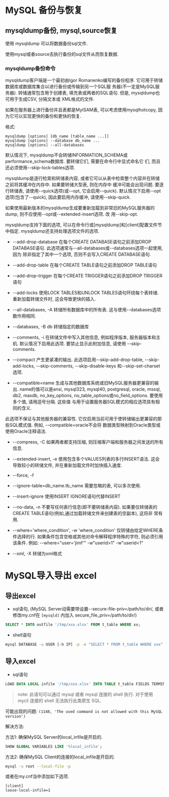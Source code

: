 # MySQL 备份与恢复

## mysqldump备份, mysql,source恢复

使用 mysqldump 可以将数据备份sql文件. 

使用mysql或者source去执行备份的sql文件从而恢复数据.

### mysqldump备份命令

mysqldump客户端是一个最初由Igor Romanenko编写的备份程序. 它可用于转储数据库或数据库集合以进行备份或传输到另一个SQL服
务器(不一定是MySQL服务器). 转储通常包含用于创建表, 填充表或两者的SQL语句. 但是, mysqldump也可用于生成CSV, 分隔文本或
XML格式的文件.

如果在服务器上进行备份并且表都是MyISAM表, 可以考虑使用mysqlhotcopy, 因为它可以实现更快的备份和更快的恢复.

格式:
```
mysqldump [options] [db_name [table_name ...]]
mysqldump [options] --database db_name ...
mysqldump [options] --all-databases
```

默认情况下, mysqldump不会转储INFORMATION_SCHEMA或performance_schema数据库. 要转储它们, 需要在命令行中显式命名它
们, 而且还必须使用--skip-lock-tables选项.

mysqldump是逐行检索和转储表内容, 或者它可以从表中检索整个内容并在转储之前将其缓冲在内存中. 如果要转储大型表, 则在内存中
缓冲可能会出现问题. 要逐行转储表, 请使用--quick选项(或--opt, 它会启用--quick). 默认情况下启用--opt选项(包含了--quick), 
因此要启用内存缓冲, 请使用--skip-quick. 

如果使用最新版本的mysqldump生成要重新加载到非常旧的MySQL服务器的dump, 则不应使用--opt或--extended-insert选项. 改
用--skip-opt.

mysqldump支持下面的选项, 可以在命令行或\[mysqldump]和\[client]配置文件节中指定. mysqldump还支持处理选项文件的选项.

- --add-drop-database
在每个CREATE DATABASE语句之前添加DROP DATABASE语句. 此选项通常与--all-databases或--databases选项一起使用, 因为
除非指定了其中一个选项, 否则不会写入CREATE DATABASE语句.

- --add-drop-table
在每个CREATE TABLE语句之前添加DROP TABLE语句

- --add-drop-trigger
在每个CREATE TRIGGER语句之前添加DROP TRIGGER语句

- --add-locks
使用LOCK TABLES和UNLOCK TABLES语句环绕每个表转储. 重新加载转储文件时, 这会导致更快的插入.

- --all-databases, -A
转储所有数据库中的所有表. 这与使用--databases选项数作用相同.

- --databases, -B db
转储指定的数据库

- --comments, -i
在转储文件中写入其他信息, 例如程序版本, 服务器版本和主机. 默认情况下启用此选项. 要禁止显示此附加信息, 请使用
--skip-comments.

- --compact
产生更紧凑的输出. 此选项启用--skip-add-drop-table, --skip-add-locks, --skip-comments, --skip-disable-keys
和--skip-set-charset选项.


- --compatible=name
生成与其他数据库系统或旧MySQL服务器更兼容的输出. name的值可以是ansi, mysql323, mysql40, postgresql, oracle, 
mssql, db2, maxdb, no_key_options, no_table_options或no_field_options. 要使用多个值, 请用逗号分隔. 这些值
与用于设置服务器SQL模式的相应选项具有相同的含义.

此选项不保证与其他服务器的兼容性. 它仅启用当前可用于使转储输出更兼容的那些SQL模式值. 例如, --compatible=oracle不会将
数据类型映射到Oracle类型或使用Oracle注释语法.

- --compress, -C
如果两者都支持压缩, 则压缩客户端和服务器之间发送的所有信息.

- --extended-insert, -e
使用包含多个VALUES列表的多行INSERT语法. 这会导致较小的转储文件, 并在重新加载文件时加快插入速度.

- --force, -f

- --ignore-table=db_name.tb_name
需要忽略的表, 可以多次使用.

- --insert-ignore
使用INSERT IGNORE语句代替INSERT

- --no-data, -n
不要写任何表行信息(即不要转储表内容). 如果要仅转储表的CREATE TABLE语句(例如,通过加载转储文件来创建表的空副本), 这将非
常有用.

- --where='where_condition', -w 'where_condition'
仅转储由给定WHERE条件选择的行. 如果条件包含空格或其他对命令解释程序特殊的字符, 则必须引用该条件.
例如: --where="user='jimf'"
     -w"userid>1"
     -w"userid<1"
     
- --xml, -X
转储为xml格式


# MySQL导入导出 excel

## 导出excel

- sql语句, (MySQL Server动需要带设置--secure-file-priv=/path/to/dir/, 或者修改my.cnf在 `[mysqld]` 内加入
secure_file_priv=/path/to/dir/)
```sql
SELECT * INTO outfile '/tmp/xxx.xlsx' FROM t_table WHERE xx;
```

- shell语句
```bash
mysql DATABASE -u USER [-h IP] -p -e "SELECT * FROM t_table WHERE xxx" > /tmp/xxx.xlsx
```

## 导入excel

- sql语句

```sql
LOAD DATA LOCAL infile '/tmp/xxx.xlsx' INTO TABLE t_table FIELDS TERMINATED BY "\t" LINES TERMINATED BY "\n";
```

> note: 此语句可以通过 mysql 或者 mysql 连接的 shell 执行. 对于使用 mycli 连接的 shell 无法执行此类原生 SQL.

可能出现的问题: `(1148, 'The used command is not allowed with this MySQL version')`

解决方法:

方法1: 确保MySQL Server的local_infile是开启的.
```sql
SHOW GLOBAL VARIABLES LIKE '%local_infile';
```

方法2: 确保MySQL Client的连接的local_infile是开启的.

```bash
mysql -u root --local-file -p
```

或者在my.cnf当中添加如下选项.
```
[client]
loose-local-infile=1
```